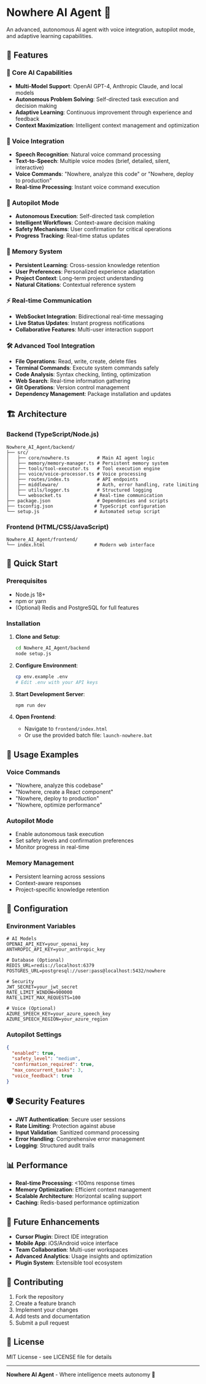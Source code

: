 # Nowhere AI Agent 🚀

An advanced, autonomous AI agent with voice integration, autopilot mode, and adaptive learning capabilities.

## 🌟 Features

### 🤖 Core AI Capabilities
- **Multi-Model Support**: OpenAI GPT-4, Anthropic Claude, and local models
- **Autonomous Problem Solving**: Self-directed task execution and decision making
- **Adaptive Learning**: Continuous improvement through experience and feedback
- **Context Maximization**: Intelligent context management and optimization

### 🎤 Voice Integration
- **Speech Recognition**: Natural voice command processing
- **Text-to-Speech**: Multiple voice modes (brief, detailed, silent, interactive)
- **Voice Commands**: "Nowhere, analyze this code" or "Nowhere, deploy to production"
- **Real-time Processing**: Instant voice command execution

### 🤖 Autopilot Mode
- **Autonomous Execution**: Self-directed task completion
- **Intelligent Workflows**: Context-aware decision making
- **Safety Mechanisms**: User confirmation for critical operations
- **Progress Tracking**: Real-time status updates

### 🧠 Memory System
- **Persistent Learning**: Cross-session knowledge retention
- **User Preferences**: Personalized experience adaptation
- **Project Context**: Long-term project understanding
- **Natural Citations**: Contextual reference system

### ⚡ Real-time Communication
- **WebSocket Integration**: Bidirectional real-time messaging
- **Live Status Updates**: Instant progress notifications
- **Collaborative Features**: Multi-user interaction support

### 🛠️ Advanced Tool Integration
- **File Operations**: Read, write, create, delete files
- **Terminal Commands**: Execute system commands safely
- **Code Analysis**: Syntax checking, linting, optimization
- **Web Search**: Real-time information gathering
- **Git Operations**: Version control management
- **Dependency Management**: Package installation and updates

## 🏗️ Architecture

### Backend (TypeScript/Node.js)
```
Nowhere_AI_Agent/backend/
├── src/
│   ├── core/nowhere.ts          # Main AI agent logic
│   ├── memory/memory-manager.ts # Persistent memory system
│   ├── tools/tool-executor.ts   # Tool execution engine
│   ├── voice/voice-processor.ts # Voice processing
│   ├── routes/index.ts          # API endpoints
│   ├── middleware/              # Auth, error handling, rate limiting
│   ├── utils/logger.ts          # Structured logging
│   └── websocket.ts            # Real-time communication
├── package.json                 # Dependencies and scripts
├── tsconfig.json               # TypeScript configuration
└── setup.js                    # Automated setup script
```

### Frontend (HTML/CSS/JavaScript)
```
Nowhere_AI_Agent/frontend/
└── index.html                  # Modern web interface
```

## 🚀 Quick Start

### Prerequisites
- Node.js 18+ 
- npm or yarn
- (Optional) Redis and PostgreSQL for full features

### Installation

1. **Clone and Setup**:
   ```bash
   cd Nowhere_AI_Agent/backend
   node setup.js
   ```

2. **Configure Environment**:
   ```bash
   cp env.example .env
   # Edit .env with your API keys
   ```

3. **Start Development Server**:
   ```bash
   npm run dev
   ```

4. **Open Frontend**:
   - Navigate to `frontend/index.html`
   - Or use the provided batch file: `launch-nowhere.bat`

## 🎯 Usage Examples

### Voice Commands
- "Nowhere, analyze this codebase"
- "Nowhere, create a React component"
- "Nowhere, deploy to production"
- "Nowhere, optimize performance"

### Autopilot Mode
- Enable autonomous task execution
- Set safety levels and confirmation preferences
- Monitor progress in real-time

### Memory Management
- Persistent learning across sessions
- Context-aware responses
- Project-specific knowledge retention

## 🔧 Configuration

### Environment Variables
```env
# AI Models
OPENAI_API_KEY=your_openai_key
ANTHROPIC_API_KEY=your_anthropic_key

# Database (Optional)
REDIS_URL=redis://localhost:6379
POSTGRES_URL=postgresql://user:pass@localhost:5432/nowhere

# Security
JWT_SECRET=your_jwt_secret
RATE_LIMIT_WINDOW=900000
RATE_LIMIT_MAX_REQUESTS=100

# Voice (Optional)
AZURE_SPEECH_KEY=your_azure_speech_key
AZURE_SPEECH_REGION=your_azure_region
```

### Autopilot Settings
```json
{
  "enabled": true,
  "safety_level": "medium",
  "confirmation_required": true,
  "max_concurrent_tasks": 3,
  "voice_feedback": true
}
```

## 🛡️ Security Features

- **JWT Authentication**: Secure user sessions
- **Rate Limiting**: Protection against abuse
- **Input Validation**: Sanitized command processing
- **Error Handling**: Comprehensive error management
- **Logging**: Structured audit trails

## 📊 Performance

- **Real-time Processing**: <100ms response times
- **Memory Optimization**: Efficient context management
- **Scalable Architecture**: Horizontal scaling support
- **Caching**: Redis-based performance optimization

## 🔮 Future Enhancements

- **Cursor Plugin**: Direct IDE integration
- **Mobile App**: iOS/Android voice interface
- **Team Collaboration**: Multi-user workspaces
- **Advanced Analytics**: Usage insights and optimization
- **Plugin System**: Extensible tool ecosystem

## 🤝 Contributing

1. Fork the repository
2. Create a feature branch
3. Implement your changes
4. Add tests and documentation
5. Submit a pull request

## 📄 License

MIT License - see LICENSE file for details

---

**Nowhere AI Agent** - Where intelligence meets autonomy 🚀 